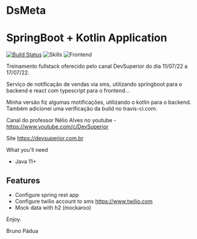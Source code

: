 # DsMeta
# SpringBoot + Kotlin Application

[![Build Status](https://app.travis-ci.com/bapadua/ds-meta.svg?branch=main)](https://travis-ci.org/bapadua/ds-meta)
![Skills](https://img.shields.io/badge/Spring-Kotlin-blueviolet?style=plastic&logo=springboot)
![Frontend](https://img.shields.io/badge/React-Typescript-orange?style=plastic&logo=react)

Treinamento fullstack oferecido pelo canal DevSuperior do dia 11/07/22 a 17/07/22.

Serviço de notificação de vendas via sms, utilizando springboot para o backend
e react com typescript para o frontend... 

Minha versão fiz algumas motificações, utilizando o kotlin para o backend.
Também adicionei uma verificação da build no travis-ci.com.

Canal do professor Nélio Alves no youtube - https://www.youtube.com/c/DevSuperior

Site https://devsuperior.com.br

What you'll need

- Java 11+
## Features
- Configure spring rest app
- Configure twilio account to sms https://www.twilio.com
- Mock data with h2 (mockaroo)

Enjoy.

Bruno Pádua

